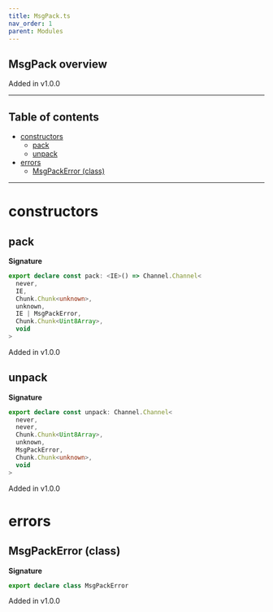 ```yaml
---
title: MsgPack.ts
nav_order: 1
parent: Modules
---
```


## MsgPack overview

Added in v1.0.0

---

<h2 class="text-delta">Table of contents</h2>

- [constructors](#constructors)
  - [pack](#pack)
  - [unpack](#unpack)
- [errors](#errors)
  - [MsgPackError (class)](#msgpackerror-class)

---

# constructors

## pack

**Signature**

```ts
export declare const pack: <IE>() => Channel.Channel<
  never,
  IE,
  Chunk.Chunk<unknown>,
  unknown,
  IE | MsgPackError,
  Chunk.Chunk<Uint8Array>,
  void
>
```

Added in v1.0.0

## unpack

**Signature**

```ts
export declare const unpack: Channel.Channel<
  never,
  never,
  Chunk.Chunk<Uint8Array>,
  unknown,
  MsgPackError,
  Chunk.Chunk<unknown>,
  void
>
```

Added in v1.0.0

# errors

## MsgPackError (class)

**Signature**

```ts
export declare class MsgPackError
```

Added in v1.0.0
